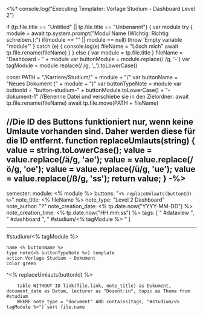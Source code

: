 <%*
console.log("Executing Templater: Vorlage Studium - Dashboard Level 2")

if (tp.file.title == "Untitled" || tp.file.title == "Unbenannt")  {
	var module
	try {	
	  module = await tp.system.prompt("Modul Name (Wichtig: Richtig schreiben.):")
	  if(module == "" || module == null) throw 'Empty variable "module"'
	  } catch (e) {
	  console.log(e)
	  fileName = "Lösch mich"
	  await tp.file.rename(fileName)
	}
} else {
	var module = tp.file.title
}
fileName = "Dashboard - " + module
var buttonModule = module.replace(/ /g, '-')
var tagModule = module.replace(/ /g, '_').toLowerCase()

const PATH = "/Karriere/Studium/" + module + "/"
var buttonName = "Neues Dokument (" + module + ")"
var buttonTypeNote = module
var buttonId = "button-studium-" + buttonModule.toLowerCase() + "-dokument-1"
//Benenne Datei und verschiebe sie in den Zielordner:
await tp.file.rename(fileName)
await tp.file.move(PATH + fileName)

//Die ID des Buttons funktioniert nur, wenn keine Umlaute vorhanden sind. Daher werden diese für die ID entfernt.
function replaceUmlauts(string)
{
    value = string.toLowerCase();
    value = value.replace(/ä/g, 'ae');
    value = value.replace(/ö/g, 'oe');
    value = value.replace(/ü/g, 'ue');
    value = value.replace(/ß/g, 'ss');
    return value;
}
-%>
---
semester:
module:  <% module %>
buttons: "`<% replaceUmlauts(buttonId) %>`"
note_title:  <% fileName %>
note_type: "Level 2 Dashboard"
note_author: "?"
note_creation_date: <% tp.date.now("YYYY-MM-DD") %>
note_creation_time:  <% tp.date.now("HH:mm:ss") %>
tags: [ " #dataview ", " #dashboard ", " #studium/<% tagModule %> " ]

---

#studium/<% tagModule %>

```button
name <% buttonName %>
type note(<% buttonTypeNote %>) template
action Vorlage Studium - Dokument
color green
```
^<% replaceUmlauts(buttonId) %>


```dataview
	table WITHOUT ID link(file.link, note_title) as Dukument, document_date as Datum, lecturer as "Dozent:in", topic as Thema from #studium
	WHERE note_type = "document" AND contains(tags, "#studium/<% tagModule %>") sort file.name	
```
